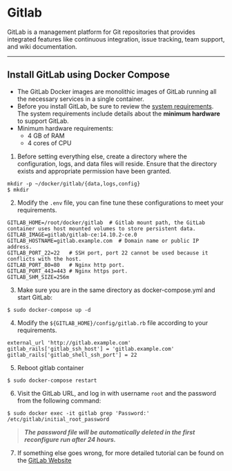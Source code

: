 # Gitlab 
GitLab is a management platform for Git repositories that provides integrated features like continuous integration, issue tracking, team support, and wiki documentation.

---

## Install GitLab using Docker Compose
- The GitLab Docker images are monolithic images of GitLab running all the necessary services in a single container.
- Before you install GitLab, be sure to review the [system requirements](https://docs.gitlab.com/ee/install/requirements.html). 
The system requirements include details about the **minimum hardware** to support GitLab.
- Minimum hardware requirements:
    - 4 GB of RAM
    - 4 cores of CPU

1. Before setting everything else, create a directory where the configuration, logs, and data files will reside. Ensure that the directory exists and appropriate permission have been granted.
```shell
mkdir -p ~/docker/gitlab/{data,logs,config}
$ mkdir 
``` 

2. Modify the `.env` file, you can fine tune these configurations to meet your requirements.
```properties 
GITLAB_HOME=/root/docker/gitlab  # Gitlab mount path, the GitLab container uses host mounted volumes to store persistent data.
GITLAB_IMAGE=gitlab/gitlab-ce:14.10.2-ce.0
GITLAB_HOSTNAME=gitlab.example.com  # Domain name or public IP address.
GITLAB_PORT_22=22   # SSH port, port 22 cannot be used because it conflicts with the host.
GITLAB_PORT_80=80   # Nginx http port.
GITLAB_PORT_443=443 # Nginx https port.
GITLAB_SHM_SIZE=256m
```

3. Make sure you are in the same directory as docker-compose.yml and start GitLab:
```shell 
$ sudo docker-compose up -d
```

4. Modify the `${GITLAB_HOME}/config/gitlab.rb` file according to your requirements.
```properties 
external_url 'http://gitlab.example.com'
gitlab_rails['gitlab_ssh_host'] = 'gitlab.example.com'
gitlab_rails['gitlab_shell_ssh_port'] = 22
```

5. Reboot gitlab container
```shell
$ sudo docker-compose restart
```

6. Visit the GitLab URL, and log in with username `root` and the password from the following command:
```shell 
$ sudo docker exec -it gitlab grep 'Password:' /etc/gitlab/initial_root_password
```

> ***The password file will be automatically deleted in the first reconfigure run after 24 hours.***

7. If something else goes wrong, for more detailed tutorial can be found on the [GitLab Website](https://docs.gitlab.com/ee/install/docker.html)